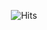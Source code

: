 <div align=center> 

![Hits](https://hits.seeyoufarm.com/api/count/incr/badge.svg?url=https%3A%2F%2Fgithub.com%2Fkimta2hwan&count_bg=%2379C83D&title_bg=%23555555&icon=github.svg&icon_color=%23E7E7E7&title=hits&edge_flat=false)

</div>
